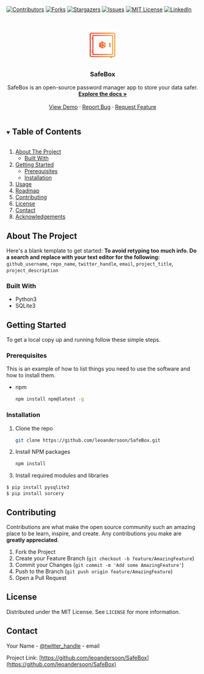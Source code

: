 [![Contributors][contributors-shield]][contributors-url]
[![Forks][forks-shield]][forks-url]
[![Stargazers][stars-shield]][stars-url]
[![Issues][issues-shield]][issues-url]
[![MIT License][license-shield]][license-url]
[![LinkedIn][linkedin-shield]][linkedin-url]



<!-- PROJECT LOGO -->
<br />
<p align="center">
  <a href="https://github.com/leoandersoon/SafeBox">
    <img src="images/logo.png" alt="Logo" width="80" height="80">
  </a>

  <h3 align="center">SafeBox</h3>

  <p align="center">
    SafeBox is an open-source password manager app to store your data safer.
    <br />
    <a href="https://github.com/leoandersoon/SafeBox"><strong>Explore the docs »</strong></a>
    <br />
    <br />
    <a href="https://github.com/leoandersoon/SafeBox">View Demo</a>
    ·
    <a href="https://github.com/leoandersoon/SafeBox/issues">Report Bug</a>
    ·
    <a href="https://github.com/leoandersoon/SafeBox/issues">Request Feature</a>
  </p>
</p>



<!-- TABLE OF CONTENTS -->
<details open="open">
  <summary><h2 style="display: inline-block">Table of Contents</h2></summary>
  <ol>
    <li>
      <a href="#about-the-project">About The Project</a>
      <ul>
        <li><a href="#built-with">Built With</a></li>
      </ul>
    </li>
    <li>
      <a href="#getting-started">Getting Started</a>
      <ul>
        <li><a href="#prerequisites">Prerequisites</a></li>
        <li><a href="#installation">Installation</a></li>
      </ul>
    </li>
    <li><a href="#usage">Usage</a></li>
    <li><a href="#roadmap">Roadmap</a></li>
    <li><a href="#contributing">Contributing</a></li>
    <li><a href="#license">License</a></li>
    <li><a href="#contact">Contact</a></li>
    <li><a href="#acknowledgements">Acknowledgements</a></li>
  </ol>
</details>



<!-- ABOUT THE PROJECT -->
## About The Project

Here's a blank template to get started:
**To avoid retyping too much info. Do a search and replace with your text editor for the following:**
`github_username`, `repo_name`, `twitter_handle`, `email`, `project_title`, `project_description`


### Built With

* Python3
* SQLite3


<!-- GETTING STARTED -->
## Getting Started

To get a local copy up and running follow these simple steps.

### Prerequisites

This is an example of how to list things you need to use the software and how to install them.
* npm
  ```sh
  npm install npm@latest -g
  ```

### Installation

1. Clone the repo
   ```sh
   git clone https://github.com/leoandersoon/SafeBox.git
   ```
2. Install NPM packages
   ```sh
   npm install
   ```
3. Install required modules and libraries
  ```
  $ pip install pysqlite3
  $ pip install sorcery
  ```

<!-- CONTRIBUTING -->
## Contributing

Contributions are what make the open source community such an amazing place to be learn, inspire, and create. Any contributions you make are **greatly appreciated**.

1. Fork the Project
2. Create your Feature Branch (`git checkout -b feature/AmazingFeature`)
3. Commit your Changes (`git commit -m 'Add some AmazingFeature'`)
4. Push to the Branch (`git push origin feature/AmazingFeature`)
5. Open a Pull Request



<!-- LICENSE -->
## License

Distributed under the MIT License. See `LICENSE` for more information.



<!-- CONTACT -->
## Contact

Your Name - [@twitter_handle](https://twitter.com/leoandersoon) - email

Project Link: [https://github.com/leoandersoon/SafeBox](https://github.com/leoandersoon/SafeBox)





<!-- MARKDOWN LINKS & IMAGES -->
<!-- https://www.markdownguide.org/basic-syntax/#reference-style-links -->
[contributors-shield]: https://img.shields.io/github/contributors/leoandersoon/repo.svg?style=for-the-badge
[contributors-url]: https://github.com/leoandersoon/repo/graphs/contributors
[forks-shield]: https://img.shields.io/github/forks/leoandersoon/repo.svg?style=for-the-badge
[forks-url]: https://github.com/leoandersoon/repo/network/members
[stars-shield]: https://img.shields.io/github/stars/leoandersoon/repo.svg?style=for-the-badge
[stars-url]: https://github.com/leoandersoon/repo/stargazers
[issues-shield]: https://img.shields.io/github/issues/leoandersoon/repo.svg?style=for-the-badge
[issues-url]: https://github.com/leoandersoon/repo/issues
[license-shield]: https://img.shields.io/github/license/leoandersoon/repo.svg?style=for-the-badge
[license-url]: https://github.com/leoandersoon/repo/blob/master/LICENSE.txt
[linkedin-shield]: https://img.shields.io/badge/-LinkedIn-black.svg?style=for-the-badge&logo=linkedin&colorB=555
[linkedin-url]: https://linkedin.com/in/leoandersoon
